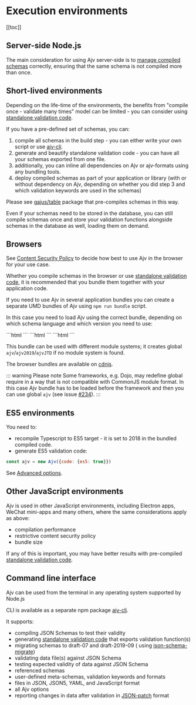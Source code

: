 # Execution environments

[[toc]]

## Server-side Node.js

The main consideration for using Ajv server-side is to [manage compiled schemas](./managing-schemas) correctly, ensuring
that the same schema is not compiled more than once.

## Short-lived environments

Depending on the life-time of the environments, the benefits from "compile once - validate many times" model can be
limited - you can consider using [standalone validation code](../standalone).

If you have a pre-defined set of schemas, you can:

1. compile all schemas in the build step - you can either write your own script or
   use [ajv-cli](https://github.com/ajv-validator/ajv).
2. generate and beautify standalone validation code - you can have all your schemas exported from one file.
3. additionally, you can inline all dependencies on Ajv or ajv-formats using any bundling tools.
4. deploy compiled schemas as part of your application or library (with or without dependency on Ajv, depending on
   whether you did step 3 and which validation keywords are used in the schemas)

Please see [gajus/table](https://github.com/gajus/table) package that pre-compiles schemas in this way.

Even if your schemas need to be stored in the database, you can still compile schemas once and store your validation
functions alongside schemas in the database as well, loading them on demand.

## Browsers

See [Content Security Policy](../security.md#content-security-policy) to decide how best to use Ajv in the browser for
your use case.

Whether you compile schemas in the browser or use [standalone validation code](../standalone), it is recommended that
you bundle them together with your application code.

If you need to use Ajv in several application bundles you can create a separate UMD bundles of Ajv
using `npm run bundle` script.

In this case you need to load Ajv using the correct bundle, depending on which schema language and which version you
need to use:

<code-group>
<code-block title="JSON Schema (draft-07)">
```html
<script src="bundle/ajv7.min.js"></script>
<script>
  (function () {
    const Ajv = window.ajv7.default
    const ajv = new Ajv()
  })()
</script>
```
</code-block>

<code-block title="JSON Schema (draft-2019-09)">
```html
<script src="bundle/ajv2019.min.js"></script>
<script>
  (function () {
    const Ajv = window.ajv2019.default
    const ajv = new Ajv()
  })()
</script>
```
</code-block>

<code-block title="JSON Type Definition">
```html
<script src="bundle/ajvJTD.min.js"></script>
<script>
  (function () {
    const Ajv = window.ajvJTD.default
    const ajv = new Ajv()
  })()
</script>
```
</code-block>
</code-group>

This bundle can be used with different module systems; it creates global `ajv`/`ajv2019`/`ajvJTD` if no module system is
found.

The browser bundles are available on [cdnjs](https://cdnjs.com/libraries/ajv).

::: warning Please note Some frameworks, e.g. Dojo, may redefine global require in a way that is not compatible with
CommonJS module format. In this case Ajv bundle has to be loaded before the framework and then you can use
global `ajv` (see issue [#234](https://github.com/ajv-validator/ajv/issues/234)).
:::

## ES5 environments

You need to:

- recompile Typescript to ES5 target - it is set to 2018 in the bundled compiled code.
- generate ES5 validation code:

```javascript
const ajv = new Ajv({code: {es5: true}})
```

See [Advanced options](https://github.com/ajv-validator/ajv/blob/master/docs/api.md#advanced-options).

## Other JavaScript environments

Ajv is used in other JavaScript environments, including Electron apps, WeChat mini-apps and many others, where the same
considerations apply as above:

- compilation performance
- restrictive content security policy
- bundle size

If any of this is important, you may have better results with pre-compiled [standalone validation code](../standalone).

## Command line interface

Ajv can be used from the terminal in any operating system supported by Node.js

CLI is available as a separate npm package [ajv-cli](https://github.com/ajv-validator/ajv-cli).

It supports:

- compiling JSON Schemas to test their validity
- generating [standalone validation code](./docs/standalone.md) that exports validation function(s)
- migrating schemas to draft-07 and draft-2019-09 (
  using [json-schema-migrate](https://github.com/epoberezkin/json-schema-migrate))
- validating data file(s) against JSON Schema
- testing expected validity of data against JSON Schema
- referenced schemas
- user-defined meta-schemas, validation keywords and formats
- files in JSON, JSON5, YAML, and JavaScript format
- all Ajv options
- reporting changes in data after validation in [JSON-patch](https://datatracker.ietf.org/doc/rfc6902/) format
